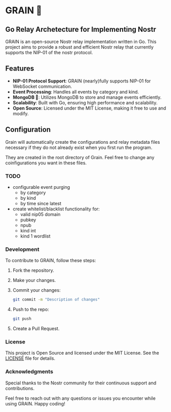 # GRAIN 🌾

## Go Relay Archetecture for Implementing Nostr

GRAIN is an open-source Nostr relay implementation written in Go. This project aims to provide a robust and efficient Nostr relay that currently supports the NIP-01 of the nostr protocol.

## Features

- **NIP-01 Protocol Support**: GRAIN (nearly)fully supports NIP-01 for WebSocket communication.
- **Event Processing**: Handles all events by category and kind.
- **MongoDB 🍃**: Utilizes MongoDB to store and manage events efficiently.
- **Scalability**: Built with Go, ensuring high performance and scalability.
- **Open Source**: Licensed under the MIT License, making it free to use and modify.

## Configuration

Grain will automatically create the configurations and relay metadata files necessary if they do not already exist when you first run the program.

They are created in the root directory of Grain. Feel free to change any coinfigurations you want in these files.

### TODO

- configurable event purging
  - by category
  - by kind
  - by time since latest
- create whitelist/blacklist functionality
  for:
  - valid nip05 domain
  - pubkey
  - npub
  - kind int
  - kind 1 wordlist

### Development

To contribute to GRAIN, follow these steps:

1. Fork the repository.
2. Make your changes.
3. Commit your changes:

   ```sh
   git commit -m "Description of changes"
   ```

4. Push to the repo:

   ```sh
   git push
   ```

5. Create a Pull Request.

### License

This project is Open Source and licensed under the MIT License. See the [LICENSE](license) file for details.

### Acknowledgments

Special thanks to the Nostr community for their continuous support and contributions.

Feel free to reach out with any questions or issues you encounter while using GRAIN. Happy coding!
